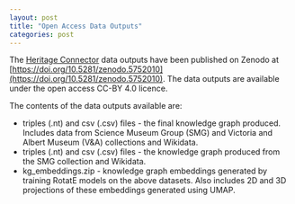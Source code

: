 ```yaml
---
layout: post
title: "Open Access Data Outputs"
categories: post
---
```


The [Heritage Connector](https://www.sciencemuseumgroup.org.uk/project/heritage-connector/) data outputs have been published on Zenodo at [https://doi.org/10.5281/zenodo.5752010](https://doi.org/10.5281/zenodo.5752010). The data outputs are available under the open access CC-BY 4.0 licence.

The contents of the data outputs available are:

* triples (.nt) and csv (.csv) files - the final knowledge graph produced. Includes data from Science Museum Group (SMG) and Victoria and Albert Museum (V&A) collections and Wikidata.
* triples (.nt) and csv (.csv) files - the knowledge graph produced from the SMG collection and Wikidata.
* kg_embeddings.zip - knowledge graph embeddings generated by training RotatE models on the above datasets. Also includes 2D and 3D projections of these embeddings generated using UMAP.

